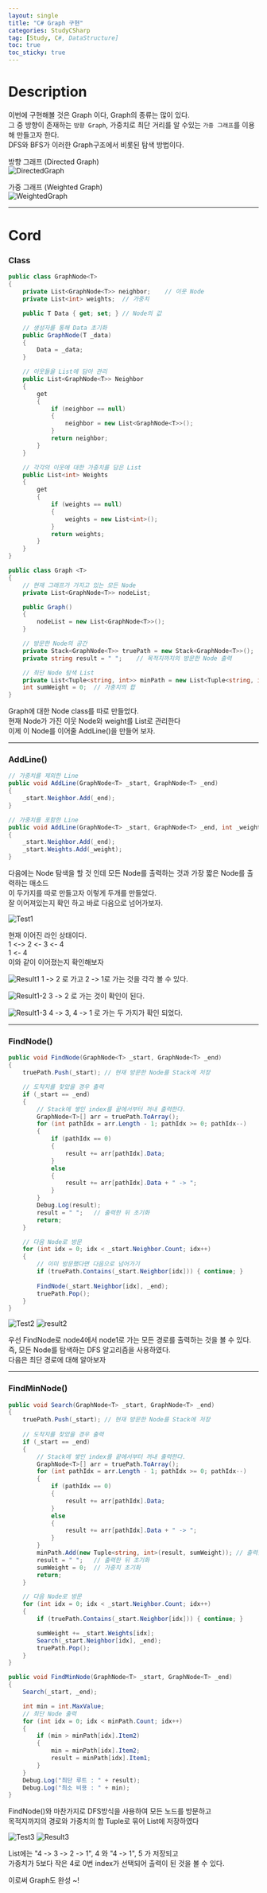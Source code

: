 ```yaml
---
layout: single
title: "C# Graph 구현"
categories: StudyCSharp
tag: [Study, C#, DataStructure]
toc: true
toc_sticky: true
---
```


# Description

이번에 구현해볼 것은 Graph 이다, Graph의 종류는 많이 있다. <br>
그 중 방향이 존재하는 `방향 Graph`, 가중치로 최단 거리를 알 수있는 `가중 그래프`를 이용해 만들고자 한다. <br>
DFS와 BFS가 이러한 Graph구조에서 비롯된 탐색 방법이다.<br>

방향 그래프 (Directed Graph) <br>
![DirectedGraph](https://user-images.githubusercontent.com/97664446/171624163-50d9417f-a758-4b16-b409-3713569fb35e.png)

가중 그래프 (Weighted Graph) <br>
![WeightedGraph](https://user-images.githubusercontent.com/97664446/171624165-6f6d7f64-5d9b-4ed5-9643-52db902a3018.png)

***

# Cord
### Class
```c#
public class GraphNode<T>
{
    private List<GraphNode<T>> neighbor;    // 이웃 Node
    private List<int> weights;  // 가중치

    public T Data { get; set; } // Node의 값

    // 생성자를 통해 Data 초기화
    public GraphNode(T _data)
    {
        Data = _data;
    }

    // 이웃들을 List에 담아 관리
    public List<GraphNode<T>> Neighbor
    {
        get 
        {
            if (neighbor == null)
            {
                neighbor = new List<GraphNode<T>>();
            }
            return neighbor; 
        }
    }

    // 각각의 이웃에 대한 가중치를 담은 List
    public List<int> Weights
    {
        get 
        {
            if (weights == null)
            {
                weights = new List<int>();
            }
            return weights; 
        }
    }
}

public class Graph <T>
{
    // 현재 그래프가 가지고 있는 모든 Node
    private List<GraphNode<T>> nodeList;

    public Graph()
    {
        nodeList = new List<GraphNode<T>>();
    }

    // 방문한 Node의 공간
    private Stack<GraphNode<T>> truePath = new Stack<GraphNode<T>>();   // 방문한 Node 저장
    private string result = " ";    // 목적지까지의 방문한 Node 출력

    // 최단 Node 탐색 List
    private List<Tuple<string, int>> minPath = new List<Tuple<string, int>>();    // (result, weight)를 저장
    int sumWeight = 0;  // 가충치의 합
}
```

Graph에 대한 Node class를 따로 만들었다. <br>
현재 Node가 가진 이웃 Node와 weight를 List로 관리한다 <br>
이제 이 Node를 이어줄 AddLine()을 만들어 보자. <br> 

***

### AddLine()
```c#
// 가중치를 제외한 Line
public void AddLine(GraphNode<T> _start, GraphNode<T> _end)
{
    _start.Neighbor.Add(_end);
}

// 가중치를 포함한 Line
public void AddLine(GraphNode<T> _start, GraphNode<T> _end, int _weight)
{
    _start.Neighbor.Add(_end);
    _start.Weights.Add(_weight);
}
```

다음에는 Node 탐색을 할 것 인데 모든 Node를 출력하는 것과 가장 짧은 Node를 출력하는 매소드 <br>
이 두가지를 따로 만들고자 이렇게 두개를 만들었다. <br>
잘 이어져있는지 확인 하고 바로 다음으로 넘어가보자. <br> 

![Test1](https://user-images.githubusercontent.com/97664446/171627266-7f81a487-144e-4aeb-b2b0-c0ae3d613818.PNG)

현재 이어진 라인 상태이다. <br>
1 <-> 2 <- 3 <- 4 <br>
1 <- 4 <br>
이와 같이 이어졌는지 확인해보자 <br>

![Result1](https://user-images.githubusercontent.com/97664446/171627268-9a99f8c5-75d9-4b9b-af52-1f0ee6b1aa85.PNG)
1 -> 2 로 가고 2 -> 1로 가는 것을 각각 볼 수 있다. <br>

![Result1-2](https://user-images.githubusercontent.com/97664446/171627271-4fcc993b-8aed-4cb8-9148-4da5ed2347b3.PNG)
3 -> 2 로 가는 것이 확인이 된다.

![Result1-3](https://user-images.githubusercontent.com/97664446/171627272-8b82fb2a-b1a2-4b3c-b3d3-1be11118705c.PNG)
4 -> 3, 4 -> 1 로 가는 두 가지가 확인 되었다. <br>

***

### FindNode()
```c#
public void FindNode(GraphNode<T> _start, GraphNode<T> _end)
{
    truePath.Push(_start); // 현재 방문한 Node를 Stack에 저장

    // 도착지를 찾았을 경우 출력
    if (_start == _end)
    {
        // Stack에 쌓인 index를 끝에서부터 꺼내 출력한다.
        GraphNode<T>[] arr = truePath.ToArray();
        for (int pathIdx = arr.Length - 1; pathIdx >= 0; pathIdx--)
        {
            if (pathIdx == 0)
            {
                result += arr[pathIdx].Data;
            }
            else
            {
                result += arr[pathIdx].Data + " -> ";
            }
        }
        Debug.Log(result);
        result = " ";   // 출력한 뒤 초기화
        return;
    }

    // 다음 Node로 방문
    for (int idx = 0; idx < _start.Neighbor.Count; idx++)
    { 
        // 이미 방문했다면 다음으로 넘어가기
        if (truePath.Contains(_start.Neighbor[idx])) { continue; }
    
        FindNode(_start.Neighbor[idx], _end);
        truePath.Pop();     
    }
}
```

![Test2](https://user-images.githubusercontent.com/97664446/171629630-7d683496-1aaf-4d87-afdb-ca1ad3fed65a.PNG) ![result2](https://user-images.githubusercontent.com/97664446/171629627-dc13b5df-32e4-4ee4-a36d-659ca4c7f08c.PNG)

우선 FindNode로 node4에서 node1로 가는 모든 경로를 출력하는 것을 볼 수 있다. <br>
즉, 모든 Node를 탐색하는 DFS 알고리즘을 사용하였다. <br>
다음은 최단 경로에 대해 알아보자 <br>

***

### FindMinNode()
```c#
public void Search(GraphNode<T> _start, GraphNode<T> _end)
{
    truePath.Push(_start); // 현재 방문한 Node를 Stack에 저장
    
    // 도착지를 찾았을 경우 출력
    if (_start == _end)
    {
        // Stack에 쌓인 index를 끝에서부터 꺼내 출력한다.
        GraphNode<T>[] arr = truePath.ToArray();
        for (int pathIdx = arr.Length - 1; pathIdx >= 0; pathIdx--)
        {
            if (pathIdx == 0)
            {
                result += arr[pathIdx].Data;
            }
            else
            {
                result += arr[pathIdx].Data + " -> ";
            }
        }
        minPath.Add(new Tuple<string, int>(result, sumWeight)); // 출력값과 가중치 저장
        result = " ";   // 출력한 뒤 초기화
        sumWeight = 0;  // 가중치 초기화
        return;
    }

    // 다음 Node로 방문
    for (int idx = 0; idx < _start.Neighbor.Count; idx++)
    {
        if (truePath.Contains(_start.Neighbor[idx])) { continue; }

        sumWeight += _start.Weights[idx];
        Search(_start.Neighbor[idx], _end);
        truePath.Pop();
    }
}

public void FindMinNode(GraphNode<T> _start, GraphNode<T> _end)
{
    Search(_start, _end);

    int min = int.MaxValue;        
    // 최단 Node 출력
    for (int idx = 0; idx < minPath.Count; idx++)
    {     
        if (min > minPath[idx].Item2)
        {
            min = minPath[idx].Item2;
            result = minPath[idx].Item1;
        }
    }
    Debug.Log("최단 루트 : " + result);
    Debug.Log("최소 비용 : " + min);
}
```

FindNode()와 마찬가지로 DFS방식을 사용하여 모든 노드를 방문하고 <br>
목적지까지의 경로와 가중치의 합 Tuple로 묶어 List에 저장하였다 <br>

![Test3](https://user-images.githubusercontent.com/97664446/171631214-945d4b3d-80e3-4b3d-9be0-68122d501480.PNG) ![Result3](https://user-images.githubusercontent.com/97664446/171631207-86eb7262-fb7b-40c2-8cb2-9ee24711d7a6.PNG)

List에는 "4 -> 3 -> 2 -> 1", 4 와 "4 -> 1", 5 가 저장되고 <br>
가중치가 5보다 작은 4로 0번 index가 선택되어 출력이 된 것을 볼 수 있다. <br> 

이로써 Graph도 완성 ~! <br>
